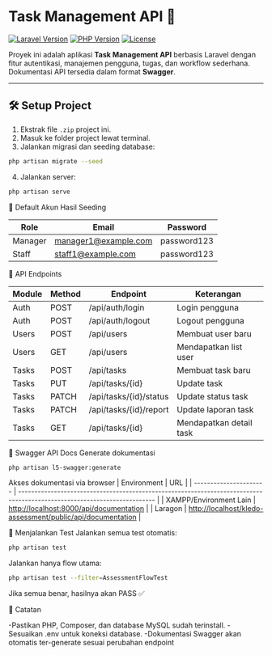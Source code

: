 # Task Management API 🚀

[![Laravel Version](https://img.shields.io/badge/Laravel-12.x-red)](https://laravel.com/) 
[![PHP Version](https://img.shields.io/badge/PHP-8.2-blue)](https://www.php.net/) 
[![License](https://img.shields.io/badge/License-MIT-green)](LICENSE)

Proyek ini adalah aplikasi **Task Management API** berbasis Laravel dengan fitur autentikasi, manajemen pengguna, tugas, dan workflow sederhana.  
Dokumentasi API tersedia dalam format **Swagger**.

---

## 🛠️ Setup Project

1. Ekstrak file `.zip` project ini.  
2. Masuk ke folder project lewat terminal.  
3. Jalankan migrasi dan seeding database:

```bash
php artisan migrate --seed
```

4. Jalankan server:
```bash
php artisan serve
```

🔑 Default Akun Hasil Seeding

| Role    | Email                                               | Password    |
| ------- | --------------------------------------------------- | ----------- |
| Manager | [manager1@example.com](mailto:manager1@example.com) | password123 |
| Staff   | [staff1@example.com](mailto:staff1@example.com)     | password123 |


📌 API Endpoints

| Module | Method | Endpoint               | Keterangan              |
| ------ | ------ | ---------------------- | ----------------------- |
| Auth   | POST   | /api/auth/login        | Login pengguna          |
| Auth   | POST   | /api/auth/logout       | Logout pengguna         |
| Users  | POST   | /api/users             | Membuat user baru       |
| Users  | GET    | /api/users             | Mendapatkan list user   |
| Tasks  | POST   | /api/tasks             | Membuat task baru       |
| Tasks  | PUT    | /api/tasks/{id}        | Update task             |
| Tasks  | PATCH  | /api/tasks/{id}/status | Update status task      |
| Tasks  | PATCH  | /api/tasks/{id}/report | Update laporan task     |
| Tasks  | GET    | /api/tasks/{id}        | Mendapatkan detail task |


📄 Swagger API Docs
Generate dokumentasi
```bash
php artisan l5-swagger:generate
```

Akses dokumentasi via browser
| Environment            | URL                                                                                                                      |
| ---------------------- | ------------------------------------------------------------------------------------------------------------------------ |
| XAMPP/Environment Lain | [http://localhost:8000/api/documentation](http://localhost:8000/api/documentation)                                       |
| Laragon                | [http://localhost/kledo-assessment/public/api/documentation](http://localhost/kledo-assessment/public/api/documentation) |


🧪 Menjalankan Test
Jalankan semua test otomatis:
```bash
php artisan test
```


Jalankan hanya flow utama:
```bash
php artisan test --filter=AssessmentFlowTest
```

Jika semua benar, hasilnya akan PASS ✅

📌 Catatan

-Pastikan PHP, Composer, dan database MySQL sudah terinstall.
-Sesuaikan .env untuk koneksi database.
-Dokumentasi Swagger akan otomatis ter-generate sesuai perubahan endpoint


